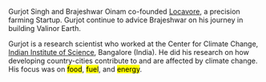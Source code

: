 ---
---

Gurjot Singh and Brajeshwar Oinam co-founded [Locavore](https://www.crunchbase.com/organization/locavore), a precision farming Startup. Gurjot continue to advice Brajeshwar on his journey in building Valinor Earth.

Gurjot is a research scientist who worked at the Center for Climate Change, [Indian Institute of Science](https://www.iisc.ac.in), Bangalore (India). He did his research on how developing country-cities contribute to and are affected by climate change. His focus was on <mark>food</mark>, <mark>fuel</mark>, and <mark>energy</mark>.
